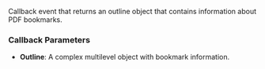 Callback event that returns an outline object that contains information about PDF bookmarks.

### Callback Parameters

- **Outline**: A complex multilevel object with bookmark information.


